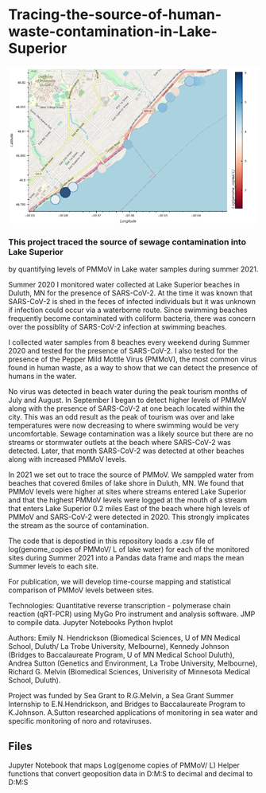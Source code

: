 # Tracing-the-source-of-human-waste-contamination-in-Lake-Superior
![map](SourcePlot_9.png)


### This project traced the source of sewage contamination into Lake Superior 
by quantifying levels of PMMoV in Lake water samples during summer 2021.

Summer 2020 I monitored water collected at Lake Superior beaches in Duluth, MN for the presence of SARS-CoV-2. At the time it was known that SARS-CoV-2 is shed in the feces of infected individuals but it was unknown if infection could occur via a waterborne route. Since swimming beaches frequently become contaminated with coliform bacteria, there was concern over the possiblity of SARS-CoV-2 infection at swimming beaches. 

I collected water samples from 8 beaches every weekend during Summer 2020 and tested for the presence of SARS-CoV-2. I also tested for the presence of the Pepper Mild Mottle Virus (PMMoV), the most common virus found in human waste, as a way to show that we can detect the presence of humans in the water. 

No virus was detected in beach water during the peak tourism months of July and August. In September I began to detect higher levels of PMMoV along with the presence of SARS-CoV-2 at one beach located within the city. This was an odd result as the peak of tourism was over and lake temperatures were now decreasing to where swimming would be very uncomfortable. Sewage contamination was a likely source but there are no streams or stormwater outlets at the beach where SARS-CoV-2 was detected. Later, that month SARS-CoV-2 was detected at other beaches along with increased PMMoV levels.

In 2021 we set out to trace the source of PMMoV. We samppled water from beaches that covered 6miles of lake shore in Duluth, MN. We found that PMMoV levels were higher at sites where streams entered Lake Superior and that the highest PMMoV levels were logged at the mouth of a stream that enters Lake Superior 0.2 miles East of the beach where high levels of PMMoV and SARS-CoV-2 were detected in 2020. This strongly implicates the stream as the source of contamination.

The code that is depostied in this repository loads a .csv file of log(genome_copies of PMMoV/ L of lake water) for each of the monitored sites during Summer 2021 into a Pandas data frame and maps the mean Summer levels to each site.

For publication, we will develop time-course mapping and statistical comparison of PMMoV levels between sites.

Technologies:
Quantitative reverse transcription - polymerase chain reaction (qRT-PCR) using MyGo Pro instrument and analysis software.
JMP to compile data.
Jupyter Notebooks
Python
hvplot

Authors: Emily N. Hendrickson (Biomedical Sciences, U of MN Medical School, Duluth/ La Trobe University, Melbourne), Kennedy Johnson (Bridges to Baccalaureate Program, U of MN Medical School Duluth), Andrea Sutton (Genetics and Environment, La Trobe University, Melbourne), Richard G. Melvin (Biomedical Sciences, Univerisity of Minnesota Medical School, Duluth).

Project was funded by Sea Grant to R.G.Melvin, a Sea Grant Summer Internship to E.N.Hendrickson, and Bridges to Baccalaureate Program to K.Johnson. A.Sutton researched applications of monitoring in sea water and specific monitoring of noro and rotaviruses.

## Files
Jupyter Notebook that maps Log(genome copies of PMMoV/ L)
Helper functions that convert geoposition data in D:M:S to decimal and decimal to D:M:S

